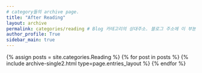 ```yaml
---
# category들의 archive page.
title: "After Reading"
layout: archive
permalink: categories/reading # Blog 카테고리의 상대주소. 블로그 주소에 이 부분 뒤에 적어주면 됨.
author_profile: True
sidebar_main: true
---
```



{% assign posts = site.categories.Reading %}
{% for post in posts %} {% include archive-single2.html type=page.entries_layout %} {% endfor %}
